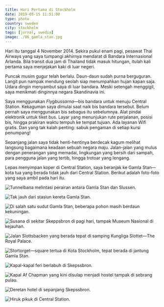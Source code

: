 ```yaml
---
title: Hari Pertama di Stockholm
date: 2019-05-15 11:51:00
type: photo
country: sweden
city: stockholm
tags: [jurnal, swedia]
image: ./06_gamla_stan.jpg
---
```

Hari itu tanggal 4 November 2014. Sekira pukul enam pagi, pesawat Thai Airways yang saya tumpangi akhirnya mendarat di Bandara Internasional Arlanda. Bila transit dua jam di Thailand tidak masuk hitungan, itulah kali pertama saya menjejakan kaki di luar negeri.

Puncak musim gugur telah berlalu. Daun-daun sudah purna berguguran. Langit pun nampak mendung seolah siap menumpahkan hujan kapan saja. Udara dingin menyambut saya di luar bandara. Meski setengah menggigil, saya menikmati dinginnya negara Skandinavia ini.

Saya menggunakan *Flygbussarna*—bis bandara untuk menuju Central Station. Kekaguman saya dimulai saat naik bis bandara tersebut. Belum pernah saya menggunakan bis sebagus itu sebelumnya. Alat pindai elektronik untuk tiket bus. Layar yang menunjukan rute perjalanan, posisi bis, hingga prakiran waktu tempuh ke tempat tujuan. Ada layanan Wifi gratis. Dan yang tak kalah penting: sabuk pengaman di setiap kursi penumpang!

Sepanjang jalan saya tidak henti-hentinya berdecak kagum melihat langsung bagaimana keadaan sebuah negara maju. Jalan-jalan yang mulus dengan penerangan yang memadai, lingkungan yang bersih dari sampah, para pengguna jalan yang tertib, hingga trotoar yang lengang.

Lepas menyimpan koper di Central Station, saya beranjak ke Gamla Stan—kota tua yang berada tidak jauh dari Central Station. Berikut adalah foto-foto yang saya ambil pada hari itu.

![Tunnelbana melintasi perairan antara Gamla Stan dan Slussen.](./01_gamla_stan.jpg)

![Tak jauh dari stasiun kereta Gamla Stan.](./02_gamla_stan.jpg)

![Di salah satu sudut Gamla Stan, beberapa pohon masih berdaun kekuningan.](./03_gamla_stan.jpg)

![Susana di sekitar Skeppsbron di pagi hari, tampak Museum Nasional di kejauhan.](./04_kungliga_slottet.jpg)

![Jalan Slottsbacken yang berada tepat di samping Kungliga Slottet—The Royal Palace.](./05_kungliga_slottet.jpg)

![Stortorget—square tertua di Kota Stockholm, tepat berada di jantung Gamla Stan.](./06_gamla_stan.jpg)

![Kapal-kapal feri berlabuh di Skepssbron.](./07_skeppsbron.jpg)

![Kapal Af Chapman yang kini disulap menjadi hostel tampak di sebrang pulau.](./08_skeppsbron.jpg)

![Deretan hotel di sepanjang Skepssbron.](./09_skeppsbron.jpg)

![Hiruk pikuk di Central Station.](./10_central_station.jpg)
